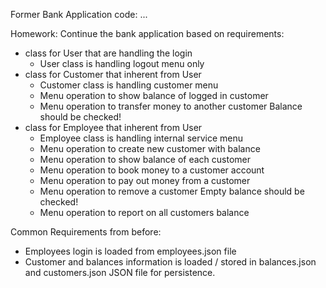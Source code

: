 Former Bank Application code:
...

Homework:
Continue the bank application based on requirements:

* class for User that are handling the login
    * User class is handling logout menu only
* class for Customer that inherent from User
    * Customer class is handling customer menu
    * Menu operation to show balance of logged in customer
    * Menu operation to transfer money to another customer
      Balance should be checked!
* class for Employee that inherent from User
    * Employee class is handling internal service menu
    * Menu operation to create new customer with balance
    * Menu operation to show balance of each customer
    * Menu operation to book money to a customer account
    * Menu operation to pay out money from a customer
    * Menu operation to remove a customer
      Empty balance should be checked!
    * Menu operation to report on all customers balance

Common Requirements from before:
* Employees login is loaded from employees.json file
* Customer and balances information is loaded / stored in balances.json and customers.json JSON file for persistence.
